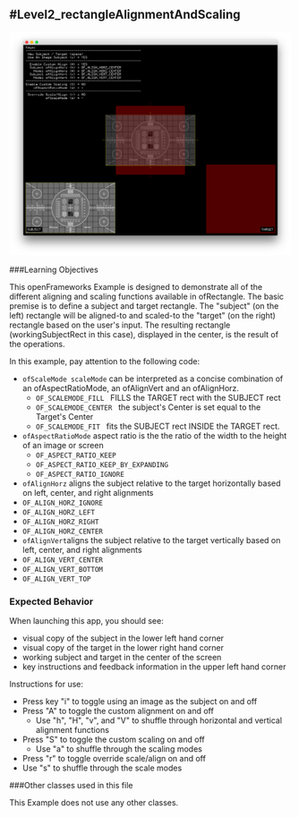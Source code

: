 #Level2_rectangleAlignmentAndScaling
--
![Screenshot of Example](rectangleAlignmentAndScaling.png)

###Learning Objectives

This openFrameworks Example is designed to demonstrate all of the different aligning and scaling functions available in ofRectangle.  The basic premise is to define a subject and target rectangle. The "subject" (on the left) rectangle will be aligned-to and scaled-to the "target" (on the right) rectangle based on the user's input. The resulting rectangle (workingSubjectRect in this case), displayed in the center, is the result of the operations.

In this example, pay attention to the following code:

* ```ofScaleMode scaleMode``` can be interpreted as a concise combination of an ofAspectRatioMode, an ofAlignVert and an ofAlignHorz.
  *  ```OF_SCALEMODE_FILL ``` FILLS the TARGET rect with the SUBJECT rect
  *  ```OF_SCALEMODE_CENTER ``` the subject's Center is set equal to the Target's Center
  *  ```OF_SCALEMODE_FIT ``` fits the SUBJECT rect INSIDE the TARGET rect.
* ```ofAspectRatioMode``` aspect ratio is the the ratio of the width to the height of an image or screen
  * ```OF_ASPECT_RATIO_KEEP```
  * ```OF_ASPECT_RATIO_KEEP_BY_EXPANDING```
  * ```OF_ASPECT_RATIO_IGNORE```
*  ```ofAlignHorz``` aligns the subject relative to the target horizontally based on left, center, and right alignments
  *  ```OF_ALIGN_HORZ_IGNORE```
  *  ```OF_ALIGN_HORZ_LEFT```
  *  ```OF_ALIGN_HORZ_RIGHT```
  *  ```OF_ALIGN_HORZ_CENTER```
*  ```ofAlignVert```aligns the subject relative to the target vertically based on left, center, and right alignments
  *  ```OF_ALIGN_VERT_CENTER ```
  *  ```OF_ALIGN_VERT_BOTTOM ```
  *  ```OF_ALIGN_VERT_TOP```

### Expected Behavior

When launching this app, you should see:

* visual copy of the subject in the lower left hand corner
* visual copy of the target in the lower right hand corner
* working subject and target in the center of the screen
* key instructions and feedback information in the upper left hand corner

Instructions for use:

* Press key "i" to toggle using an image as the subject on and off
* Press "A" to toggle the custom alignment on and off
  * Use "h", "H", "v", and "V" to shuffle through horizontal and vertical alignment functions
* Press "S" to toggle the custom scaling on and off
  * Use "a" to shuffle through the scaling modes
* Press "r" to toggle override scale/align on and off
 * Use "s" to shuffle through the scale modes


###Other classes used in this file

This Example does not use any other classes. 
